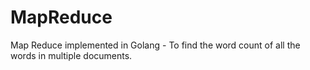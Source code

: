 # MapReduce
 Map Reduce implemented in Golang - To find the word count of all the words in multiple documents.
